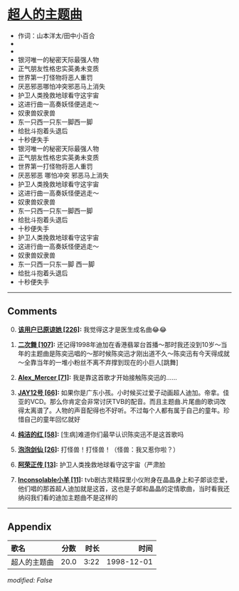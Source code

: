 # [超人的主题曲](https://music.163.com/song?id=67774)

* 作词：山本洋太/田中小百合
*
*
* 银河唯一的秘密天际最强人物
* 正气朋友性格忠实英勇未变质
* 世界第一打怪物将恶人重罚
* 厌恶邪恶哪怕冲突邪恶马上消失
* 护卫人类挽救地球看守这宇宙
* 这进行曲一高奏妖怪便逃走～
* 奴隶兽奴隶兽
* 东一只西一只东一脚西一脚
* 给批斗抱着头退后
* 十秒便失手
* 银河唯一的秘密天际最强人物
* 正气朋友性格忠实英勇未变质
* 世界第一打怪物将恶人重罚
* 厌恶邪恶 哪怕冲突 邪恶马上消失
* 护卫人类挽救地球看守这宇宙
* 这进行曲一高奏妖怪便逃走～
* 奴隶兽奴隶兽
* 东一只西一只东一脚西一脚
* 给批斗抱着头退后
* 十秒便失手
* 护卫人类挽救地球看守这宇宙
* 这进行曲一高奏妖怪便逃走～
* 奴隶兽奴隶兽
* 东一只西一只东一脚 西一脚
* 给批斗抱着头退后
* 十秒便失手


---

## Comments
0. **[该用户已原谅她 \[226\]](https://music.163.com/#/user/home?id=6780137):** 我觉得这才是医生成名曲😂😂

1. **[二次舞 \[107\]](https://music.163.com/#/user/home?id=38065957):** 还记得1998年迪加在香港翡翠台首播～那时我还没到10岁～当年的主题曲是陈奕迅唱的～那时候陈奕迅才刚出道不久～陈奕迅有今天得成就～全靠当年的一堆小粉丝不离不弃撑到现在的小巨人[跳舞]

2. **[Alex_Mercer \[71\]](https://music.163.com/#/user/home?id=42383467):** 我是靠这首歌才开始接触陈奕迅的……

3. **[JAY12号 \[66\]](https://music.163.com/#/user/home?id=31342194):** 如果你是广东小孩。小时候买过爱子动画超人迪加。帝拿。佳亚的VCD。那么你肯定会非常讨厌TVB的配音。而且主题曲.片尾曲的歌词改得太离谱了。人物的声音配得也不好听。不过每个人都有属于自己的童年。珍惜自己的童年回忆就好

4. **[纯洁的红 \[58\]](https://music.163.com/#/user/home?id=30107456):** [生病]难道你们最早认识陈奕迅不是这首歌吗

5. **[泡泡剑仙 \[26\]](https://music.163.com/#/user/home?id=75610931):** 打怪兽！打怪兽！（怪兽：我又惹你啦？）

6. **[阿荣正传 \[13\]](https://music.163.com/#/user/home?id=87468402):** 护卫人类挽救地球看守这宇宙（严肃脸

7. **[Inconsolable小羊 \[11\]](https://music.163.com/#/user/home?id=32223749):** tvb剧古灵精探里小仪附身在晶晶身上和子郞谈恋爱，他们唱的那首超人迪加就是这首，这也是子郞和晶晶的定情歌曲，当时看我还纳闷我们看的迪加主题曲不是这样的



---

## Appendix

|歌名|分数|时长|时间|
|:---|:---:|---:|---:|
|超人的主题曲|20.0|3:22|1998-12-01

*modified: False*